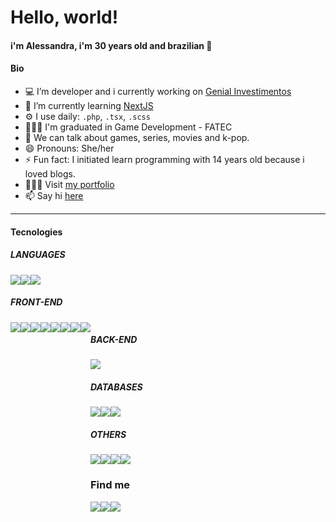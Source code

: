 # Hello, world!
#### i'm Alessandra, i'm 30 years old and brazilian 👋

#### Bio

- 💻 I’m developer and i currently working on [Genial Investimentos](https://www.genialinvestimentos.com.br)
- 🌱 I’m currently learning [NextJS](https://nextjs.org/)
- ⚙️ I use daily: `.php`, `.tsx`, `.scss`
- 👩🏻‍🎓 I'm graduated in Game Development - FATEC
- 💬 We can talk about games, series, movies and k-pop.
- 😄 Pronouns: She/her
- ⚡ Fun fact: I initiated learn programming with 14 years old because i loved blogs.
- 👩🏻‍💻 Visit [my portfolio](https://alessandra.dev.br)
- 📫 Say hi [here](#find-me)
_________________________________________________

#### **Tecnologies**

##### **LANGUAGES**

<div style="display:flex; flex-wrap: wrap; align-items: flex-start;">
    <img src="https://img.shields.io/badge/-JavaScript-F7DF1E?logo=javascript&logoColor=white">
    <img src="https://img.shields.io/badge/-TypeScript-3178C6?logo=typescript&logoColor=white">
    <img src="https://img.shields.io/badge/-PHP-777bb4?logo=php&logoColor=white">
</div>

##### **FRONT-END**

<div style="display:flex; flex-wrap: wrap; align-items: flex-start;">
    <img src="https://img.shields.io/badge/-Bootstrap-7952B3?logo=bootstrap&logoColor=white">
    <img src="https://img.shields.io/badge/-CSS3-1572B6?logo=css3&logoColor=white">
    <img src="https://img.shields.io/badge/-HTML5-E34F26?logo=html5&logoColor=white">
    <img src="https://img.shields.io/badge/-Gulp-61DAFB?logo=gulp&logoColor=black">
    <img src="https://img.shields.io/badge/-ReactJs-61DAFB?logo=react&logoColor=black">
    <img src="https://img.shields.io/badge/-Next.js-000000?logo=next.js&logoColor=white">
    <img src="https://img.shields.io/badge/-sass-DB7093?logo=sass&logoColor=white">
    <img src="https://img.shields.io/badge/-styled%20components-DB7093?logo=styled-components&logoColor=white">
<div>

##### **BACK-END**
<div style="display:flex; flex-wrap: wrap; align-items: flex-start;">
    <img src="https://img.shields.io/badge/-Node.js-339933?logo=node.js&logoColor=white">
</div>

##### **DATABASES**
<div style="display:flex; flex-wrap: wrap; align-items: flex-start;">
    <img src="https://img.shields.io/badge/-ElasticSearch-005571?logo=elasticsearch&logoColor=white">    
    <img src="https://img.shields.io/badge/-MySQL-4479A1?logo=mysql&logoColor=white">
    <img src="https://img.shields.io/badge/-PostgreSQL-4169E1?logo=postgresql&logoColor=white">
</div>

##### **OTHERS**
<div style="display:flex; flex-wrap: wrap; align-items: flex-start;">
    <img src="https://img.shields.io/badge/-AWS-232F3E?logo=amazonaws&logoColor=white">
    <img src="https://img.shields.io/badge/-AzureDevops-232F3E?logo=azuredevops&logoColor=white">
    <img src="https://img.shields.io/badge/-Docker-2496ED?logo=docker&logoColor=white">
    <img src="https://img.shields.io/badge/-WordPress-4479A1?logo=wordpress&logoColor=white"/>
</div>

### Find me
<div style="display:flex; flex-wrap: wrap; align-items: flex-start;">
    <a href="https://www.behance.net/alessandragiacon" target="_blank"><img src="https://img.shields.io/badge/-Behance-2496ED?logo=behance&logoColor=white"></a>
    <a href="mailto:alessandragiacon@gmail.com"> <img src="https://img.shields.io/badge/-Gmail-EA4335?logo=gmail&logoColor=white"></a>
    <a href="https://br.linkedin.com/in/alessandragiacon" target="_blank"><img src="https://img.shields.io/badge/-Linkedin-4479A1?logo=linkedin&logoColor=white"/></a>
</div>


